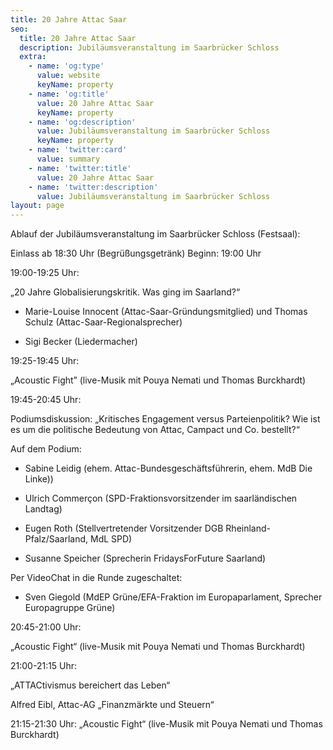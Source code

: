 ```yaml
---
title: 20 Jahre Attac Saar
seo:
  title: 20 Jahre Attac Saar
  description: Jubiläumsveranstaltung im Saarbrücker Schloss
  extra:
    - name: 'og:type'
      value: website
      keyName: property
    - name: 'og:title'
      value: 20 Jahre Attac Saar
      keyName: property
    - name: 'og:description'
      value: Jubiläumsveranstaltung im Saarbrücker Schloss
      keyName: property
    - name: 'twitter:card'
      value: summary
    - name: 'twitter:title'
      value: 20 Jahre Attac Saar
    - name: 'twitter:description'
      value: Jubiläumsveranstaltung im Saarbrücker Schloss
layout: page
---
```

Ablauf der Jubiläumsveranstaltung im Saarbrücker Schloss (Festsaal):

Einlass ab 18:30 Uhr (Begrüßungsgetränk) Beginn: 19:00 Uhr

19:00-19:25 Uhr:

„20 Jahre Globalisierungskritik. Was ging im Saarland?“

*   Marie-Louise Innocent (Attac-Saar-Gründungsmitglied) und Thomas Schulz (Attac-Saar-Regionalsprecher)

*   Sigi Becker (Liedermacher)

19:25-19:45 Uhr:

„Acoustic Fight” (live-Musik mit Pouya Nemati und Thomas Burckhardt)

19:45-20:45 Uhr:

Podiumsdiskussion: „Kritisches Engagement versus Parteienpolitik? Wie ist es um die politische Bedeutung von Attac, Campact und Co. bestellt?“

Auf dem Podium:

*   Sabine Leidig (ehem. Attac-Bundesgeschäftsführerin, ehem. MdB Die Linke))

*   Ulrich Commerçon (SPD-Fraktionsvorsitzender im saarländischen Landtag)

*   Eugen Roth (Stellvertretender Vorsitzender DGB Rheinland-Pfalz/Saarland, MdL SPD)

*   Susanne Speicher (Sprecherin FridaysForFuture Saarland)

Per VideoChat in die Runde zugeschaltet:

*   Sven Giegold (MdEP Grüne/EFA-Fraktion im Europaparlament, Sprecher Europagruppe Grüne)

20:45-21:00 Uhr:

„Acoustic Fight“ (live-Musik mit Pouya Nemati und Thomas Burckhardt)

21:00-21:15 Uhr:

„ATTACtivismus bereichert das Leben“

Alfred Eibl, Attac-AG „Finanzmärkte und Steuern“

21:15-21:30 Uhr: „Acoustic Fight“ (live-Musik mit Pouya Nemati und Thomas Burckhardt)
